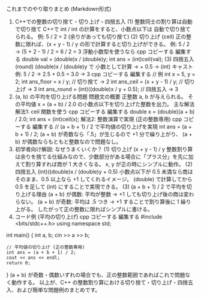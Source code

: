 これまでのやり取りまとめ (Markdown形式)
1. C++での整数の切り捨て・切り上げ・四捨五入
(1) 整数同士の割り算は自動で切り捨て
C++で int / int の計算をすると、小数点以下は 自動で切り捨て られる。
例: 5 / 2 = 2 (余りがあっても切り捨て)
(2) 切り上げ (ceil)
正の整数に限れば、(x + y - 1) / y の形で計算すると切り上げができる。
例: 5 / 2 → (5 + 2 - 1) / 2 = 6 / 2 = 3
浮動小数型を使うなら
cpp
コピーする
編集する
double val = (double)x / (double)y;
int ans = (int)ceil(val);
(3) 四捨五入 (round)
(double)x / (double)y で 小数として計算 → + 0.5 → (int) キャスト
例: 5 / 2 → 2.5 + 0.5 = 3.0 → 3
cpp
コピーする
編集する
// 例
int x = 5, y = 2;
int ans_floor = x / y;                        // 切り捨て -> 2
int ans_ceil  = (x + y - 1) / y;              // 切り上げ -> 3
int ans_round = (int)((double)x / y + 0.5);   // 四捨五入 -> 3
2. (a, b) の平均を切り上げる問題
問題文の概要
正整数 a, b が与えられる。
その平均値 x = (a + b) / 2.0 の小数点以下を切り上げた整数を出力。
主な解法
解法1: ceil 関数を使う
cpp
コピーする
編集する
double x = (double)(a + b) / 2.0;
int ans = (int)ceil(x);
解法2: 整数演算で実現 (正の整数専用)
cpp
コピーする
編集する
// (a + b + 1) / 2 で平均値の切り上げを実現
int ans = (a + b + 1) / 2;
(a + b) が奇数なら「.5」が生じるので +1 分で繰り上がり、
(a + b) が偶数ならもともと整数なので問題なし。
3. 初学者向け解説: なぜうまくいくか？
(1) 切り上げ (x + y - 1) / y
整数割り算は余りを捨てる仕組みなので、少数部分がある場合に「プラス分」を先に加えて割り算すれば商が 1 大きくなる。
x, y が正の時にシンプルに動作。
(2) 四捨五入 (int)((double)x / (double)y + 0.5)
小数点以下が 0.5 未満なら商はそのまま、0.5 以上なら +1 してくれるイメージ。
(double) で計算してから 0.5 を足して (int) にすることで実現できる。
(3) (a + b + 1) / 2 で平均を切り上げる理由
(a + b) が偶数: 平均が整数 → +1 しても切り上げ後の商は変わらない。
(a + b) が奇数: 平均は .5 つき → +1 することで割り算後に 1 繰り上がる。
したがって正の整数に限ればシンプルに書ける。
4. コード例 (平均の切り上げ)
cpp
コピーする
編集する
#include <bits/stdc++.h>
using namespace std;

int main() {
    int a, b;
    cin >> a >> b;

    // 平均値の切り上げ (正の整数専用)
    int ans = (a + b + 1) / 2;
    cout << ans << endl;
    return 0;
}
(a + b) が奇数・偶数いずれの場合でも、正の整数範囲であればこれで問題なく動作する。
以上が、C++ の整数割り算における切り捨て・切り上げ・四捨五入、および簡単な問題例のまとめです。





